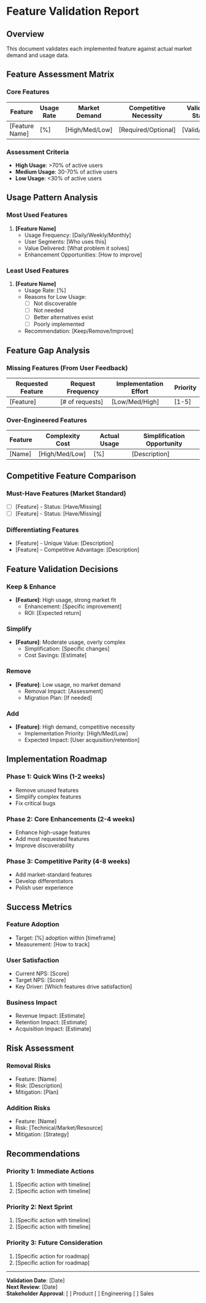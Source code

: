# Feature Validation Report

## Overview
This document validates each implemented feature against actual market demand and usage data.

## Feature Assessment Matrix

### Core Features

| Feature | Usage Rate | Market Demand | Competitive Necessity | Validation Status |
|---------|------------|---------------|----------------------|-------------------|
| [Feature Name] | [%] | [High/Med/Low] | [Required/Optional] | [Valid/Invalid] |

### Assessment Criteria
- **High Usage**: >70% of active users
- **Medium Usage**: 30-70% of active users  
- **Low Usage**: <30% of active users

## Usage Pattern Analysis

### Most Used Features
1. **[Feature Name]**
   - Usage Frequency: [Daily/Weekly/Monthly]
   - User Segments: [Who uses this]
   - Value Delivered: [What problem it solves]
   - Enhancement Opportunities: [How to improve]

### Least Used Features
1. **[Feature Name]**
   - Usage Rate: [%]
   - Reasons for Low Usage:
     - [ ] Not discoverable
     - [ ] Not needed
     - [ ] Better alternatives exist
     - [ ] Poorly implemented
   - Recommendation: [Keep/Remove/Improve]

## Feature Gap Analysis

### Missing Features (From User Feedback)
| Requested Feature | Request Frequency | Implementation Effort | Priority |
|-------------------|-------------------|----------------------|----------|
| [Feature] | [# of requests] | [Low/Med/High] | [1-5] |

### Over-Engineered Features
| Feature | Complexity Cost | Actual Usage | Simplification Opportunity |
|---------|-----------------|--------------|---------------------------|
| [Name] | [High/Med/Low] | [%] | [Description] |

## Competitive Feature Comparison

### Must-Have Features (Market Standard)
- [ ] [Feature] - Status: [Have/Missing]
- [ ] [Feature] - Status: [Have/Missing]

### Differentiating Features
- [Feature] - Unique Value: [Description]
- [Feature] - Competitive Advantage: [Description]

## Feature Validation Decisions

### Keep & Enhance
- **[Feature]**: High usage, strong market fit
  - Enhancement: [Specific improvement]
  - ROI: [Expected return]

### Simplify
- **[Feature]**: Moderate usage, overly complex
  - Simplification: [Specific changes]
  - Cost Savings: [Estimate]

### Remove
- **[Feature]**: Low usage, no market demand
  - Removal Impact: [Assessment]
  - Migration Plan: [If needed]

### Add
- **[Feature]**: High demand, competitive necessity
  - Implementation Priority: [High/Med/Low]
  - Expected Impact: [User acquisition/retention]

## Implementation Roadmap

### Phase 1: Quick Wins (1-2 weeks)
- Remove unused features
- Simplify complex features
- Fix critical bugs

### Phase 2: Core Enhancements (2-4 weeks)
- Enhance high-usage features
- Add most requested features
- Improve discoverability

### Phase 3: Competitive Parity (4-8 weeks)
- Add market-standard features
- Develop differentiators
- Polish user experience

## Success Metrics

### Feature Adoption
- Target: [%] adoption within [timeframe]
- Measurement: [How to track]

### User Satisfaction
- Current NPS: [Score]
- Target NPS: [Score]
- Key Driver: [Which features drive satisfaction]

### Business Impact
- Revenue Impact: [Estimate]
- Retention Impact: [Estimate]
- Acquisition Impact: [Estimate]

## Risk Assessment

### Removal Risks
- Feature: [Name]
- Risk: [Description]
- Mitigation: [Plan]

### Addition Risks
- Feature: [Name]
- Risk: [Technical/Market/Resource]
- Mitigation: [Strategy]

## Recommendations

### Priority 1: Immediate Actions
1. [Specific action with timeline]
2. [Specific action with timeline]

### Priority 2: Next Sprint
1. [Specific action with timeline]
2. [Specific action with timeline]

### Priority 3: Future Consideration
1. [Specific action for roadmap]
2. [Specific action for roadmap]

---

**Validation Date**: [Date]  
**Next Review**: [Date]  
**Stakeholder Approval**: [ ] Product [ ] Engineering [ ] Sales